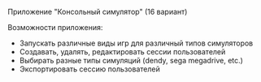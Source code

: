 Приложение "Консольный симулятор" (16 вариант)

Возможности приложения:
- Запускать различные виды игр для различный типов симуляторов
- Создавать, удалять, редактировать сессии пользователей
- Выбирать разные типы симуляций (dendy, sega megadrive, etc.)
- Экспортировать сессию пользователей
